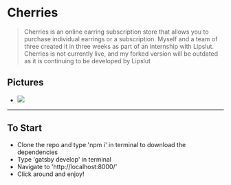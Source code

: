 # Cherries

> Cherries is an online earring subscription store that allows you to purchase individual earrings or a subscription. Myself and a team of three created it in three weeks as part of an internship with Lipslut. Cherries is not currently live, and my forked version will be outdated as it is continuing to be developed by Lipslut

## Pictures

- <img src="https://www.zacbennett.io/assets/homepage.png"></img>

---

## To Start

- Clone the repo and type 'npm i' in terminal to download the dependencies 
- Type 'gatsby develop' in terminal 
- Navigate to 'http://localhost:8000/'
- Click around and enjoy!


